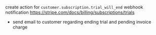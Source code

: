 create action for `customer.subscription.trial_will_end` webhook notification
https://stripe.com/docs/billing/subscriptions/trials

- send email to customer regarding ending trial and pending invoice charge
